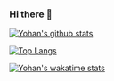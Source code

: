 ### Hi there 👋

<!--
**YohanAlexander/yohanalexander** is a ✨ _special_ ✨ repository because its `README.md` (this file) appears on your GitHub profile.

Here are some ideas to get you started:

- 🔭 I’m currently working on ...
- 🌱 I’m currently learning ...
- 👯 I’m looking to collaborate on ...
- 🤔 I’m looking for help with ...
- 💬 Ask me about ...
- 📫 How to reach me: ...
- 😄 Pronouns: ...
- ⚡ Fun fact: ...
-->

[![Yohan's github stats](https://github-readme-stats.vercel.app/api?username=yohanalexander&count_private=true&show_icons=true&theme=dracula)](https://github.com/anuraghazra/github-readme-stats)

[![Top Langs](https://github-readme-stats.vercel.app/api/top-langs/?username=yohanalexander&count_private=true&show_icons=true&theme=dracula)](https://github.com/anuraghazra/github-readme-stats)

[![Yohan's wakatime stats](https://github-readme-stats.vercel.app/api/wakatime?username=yohanalexander&count_private=true&show_icons=true&theme=dracula)](https://github.com/anuraghazra/github-readme-stats)
